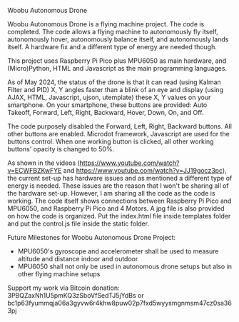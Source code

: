Woobu Autonomous Drone

Woobu Autonomous Drone is a flying machine project. The code is completed. The code allows a flying machine to autonomously fly itself, autonomously hover, autonomously balance itself, and autonomously lands itself. A hardware fix and a different type of energy are needed though. 

This project uses Raspberry Pi Pico plus MPU6050 as main hardware, and (Micro)Python, HTML and Javascript as the main programming languages.

As of May 2024, the status of the drone is that it can read (using Kalman Filter and PID) X, Y angles faster than a blink of an eye and display (using AJAX, HTML, Javascript, ujson, utemplate) these X, Y values on your smartphone. On your smartphone, these buttons are provided: Auto Takeoff, Forward, Left, Right, Backward, Hover, Down, On, and Off.

The code purposely disabled the Forward, Left, Right, Backward buttons. All other buttons are enabled. Microdot framework, Javascript are used for the buttons control. When one working button is clicked, all other working buttons' opacity is changed to 50%.

As shown in the videos (https://www.youtube.com/watch?v=ECWFBZKwFYE and https://www.youtube.com/watch?v=JJ19gocz3pc), the current set-up has hardware issues and as mentioned a different type of energy is needed. These issues are the reason that I won't be sharing all of the hardware set-up. However, I am sharing all the code as the code is working. The code itself shows connections between Raspberry Pi Pico and MPU6050, and Raspberry Pi Pico and 4 Motors. A jpg file is also provided on how the code is organized. Put the index.html file inside templates folder and put the control.js file inside the static folder.

Future Milestones for Woobu Autonomous Drone Project:
- MPU6050's gyroscope and accelerometer shall be used to measure altitude and distance indoor and outdoor
- MPU6050 shall not only be used in autonomous drone setups but also in other flying machine setups

Support my work via Bitcoin donation: 
3PBQZaxNh1U5pmKQ3zSboVfSedTJ5jYdBs
or
bc1p63fyummqja06a3gyvw6r4khw8puw02p7fxd5wyysmgnmsm47cz0sa363pj
